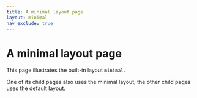 ```yaml
---
title: A minimal layout page
layout: minimal
nav_exclude: true
---
```


# A minimal layout page

This page illustrates the built-in layout `minimal`.

One of its child pages also uses the minimal layout; the other child pages uses the default layout.
